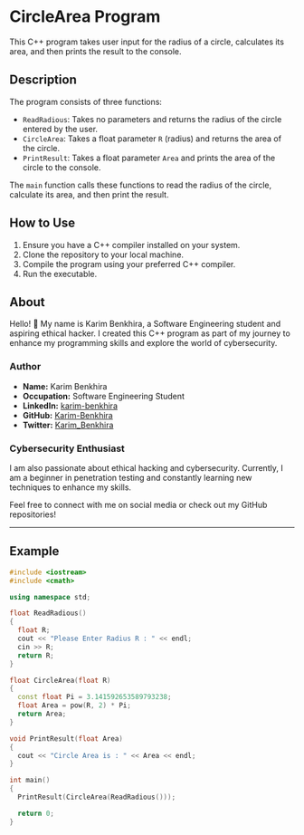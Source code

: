 # CircleArea Program

This C++ program takes user input for the radius of a circle, calculates its area, and then prints the result to the console.

## Description

The program consists of three functions:
- `ReadRadious`: Takes no parameters and returns the radius of the circle entered by the user.
- `CircleArea`: Takes a float parameter `R` (radius) and returns the area of the circle.
- `PrintResult`: Takes a float parameter `Area` and prints the area of the circle to the console.

The `main` function calls these functions to read the radius of the circle, calculate its area, and then print the result.

## How to Use

1. Ensure you have a C++ compiler installed on your system.
2. Clone the repository to your local machine.
3. Compile the program using your preferred C++ compiler.
4. Run the executable.

## About

Hello! 👋 My name is Karim Benkhira, a Software Engineering student and aspiring ethical hacker. I created this C++ program as part of my journey to enhance my programming skills and explore the world of cybersecurity.

### Author

- **Name:** Karim Benkhira
- **Occupation:** Software Engineering Student
- **LinkedIn:** [karim-benkhira](https://linkedin.com/in/karim-benkhira-206597224)
- **GitHub:** [Karim-Benkhira](https://github.com/Karim-Benkhira)
- **Twitter:** [Karim_Benkhira](https://twitter.com/Karim_Benkhira)

### Cybersecurity Enthusiast

I am also passionate about ethical hacking and cybersecurity. Currently, I am a beginner in penetration testing and constantly learning new techniques to enhance my skills.

Feel free to connect with me on social media or check out my GitHub repositories!

---

## Example

```cpp
#include <iostream>
#include <cmath>

using namespace std;

float ReadRadious()
{
  float R;
  cout << "Please Enter Radius R : " << endl;
  cin >> R;
  return R;
}

float CircleArea(float R)
{
  const float Pi = 3.141592653589793238;
  float Area = pow(R, 2) * Pi;
  return Area;
}

void PrintResult(float Area)
{
  cout << "Circle Area is : " << Area << endl;
}

int main()
{
  PrintResult(CircleArea(ReadRadious()));

  return 0;
}
